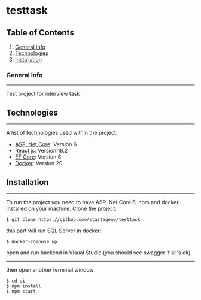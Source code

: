 # testtask

## Table of Contents
1. [General Info](#general-info)
2. [Technologies](#technologies)
3. [Installation](#installation)
### General Info
***
Test project for interview task
## Technologies
***
A list of technologies used within the project:
* [ASP. Net Core](https://docs.microsoft.com/en-us/aspnet/core/release-notes/aspnetcore-6.0?view=aspnetcore-6.0): Version 6 
* [React js](https://reactjs.org/): Version 18.2
* [EF Core](https://docs.microsoft.com/en-us/ef/core/): Version 6
* [Docker](https://www.docker.com//): Version 20
## Installation
***
To run the project you need to have ASP .Net Core 6, npm and docker installed on your machine.
Clone the project:
```
$ git clone https://github.com/startagene/testtask
```

this part will run SQL Server in docker:
```
$ docker-compose up
```
open and run backend in Visual Studio (you should see swagger if all's ok)

***
then open another terminal window
```
$ cd ui
$ npm install
$ npm start
```
